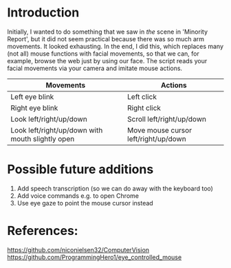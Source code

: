 # Introduction
Initially, I wanted to do something that we saw in *the* scene in 'Minority Report', but it did not seem practical because there was so much arm movements. It looked exhausting. In the end, I did this, which replaces many (not all) mouse functions with facial movements, so that we can, for example, browse the web just by using our face. The script reads your facial movements via your camera and imitate mouse actions.

| Movements     | Actions       |
| ------------- | ------------- |
| Left eye blink  | Left click  |
| Right eye blink  | Right click  |
| Look left/right/up/down | Scroll left/right/up/down |
| Look left/right/up/down with mouth slightly open | Move mouse cursor left/right/up/down |

# Possible future additions
1. Add speech transcription (so we can do away with the keyboard too)
2. Add voice commands e.g. to open Chrome
3. Use eye gaze to point the mouse cursor instead

# References:
https://github.com/niconielsen32/ComputerVision
https://github.com/ProgrammingHero1/eye_controlled_mouse
